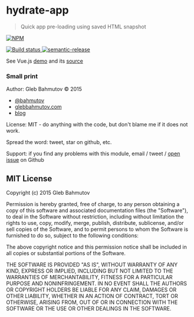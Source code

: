# hydrate-app
> Quick app pre-loading using saved HTML snapshot

[![NPM][hydrate-app-icon] ][hydrate-app-url]

[![Build status][hydrate-app-ci-image] ][hydrate-app-ci-url]
[![semantic-release][semantic-image] ][semantic-url]

See Vue.js [demo](http://glebbahmutov.com/hydrate-vue-todo/) and its 
[source](https://github.com/bahmutov/hydrate-vue-todo)

### Small print

Author: Gleb Bahmutov &copy; 2015

* [@bahmutov](https://twitter.com/bahmutov)
* [glebbahmutov.com](http://glebbahmutov.com)
* [blog](http://glebbahmutov.com/blog/)

License: MIT - do anything with the code, but don't blame me if it does not work.

Spread the word: tweet, star on github, etc.

Support: if you find any problems with this module, email / tweet /
[open issue](https://github.com/bahmutov/hydrate-app/issues) on Github

## MIT License

Copyright (c) 2015 Gleb Bahmutov

Permission is hereby granted, free of charge, to any person
obtaining a copy of this software and associated documentation
files (the "Software"), to deal in the Software without
restriction, including without limitation the rights to use,
copy, modify, merge, publish, distribute, sublicense, and/or sell
copies of the Software, and to permit persons to whom the
Software is furnished to do so, subject to the following
conditions:

The above copyright notice and this permission notice shall be
included in all copies or substantial portions of the Software.

THE SOFTWARE IS PROVIDED "AS IS", WITHOUT WARRANTY OF ANY KIND,
EXPRESS OR IMPLIED, INCLUDING BUT NOT LIMITED TO THE WARRANTIES
OF MERCHANTABILITY, FITNESS FOR A PARTICULAR PURPOSE AND
NONINFRINGEMENT. IN NO EVENT SHALL THE AUTHORS OR COPYRIGHT
HOLDERS BE LIABLE FOR ANY CLAIM, DAMAGES OR OTHER LIABILITY,
WHETHER IN AN ACTION OF CONTRACT, TORT OR OTHERWISE, ARISING
FROM, OUT OF OR IN CONNECTION WITH THE SOFTWARE OR THE USE OR
OTHER DEALINGS IN THE SOFTWARE.

[hydrate-app-icon]: https://nodei.co/npm/hydrate-app.png?downloads=true
[hydrate-app-url]: https://npmjs.org/package/hydrate-app
[hydrate-app-ci-image]: https://travis-ci.org/bahmutov/hydrate-app.png?branch=master
[hydrate-app-ci-url]: https://travis-ci.org/bahmutov/hydrate-app
[semantic-image]: https://img.shields.io/badge/%20%20%F0%9F%93%A6%F0%9F%9A%80-semantic--release-e10079.svg
[semantic-url]: https://github.com/semantic-release/semantic-release
